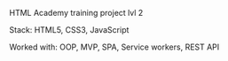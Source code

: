 HTML Academy training project lvl 2

Stack: HTML5, CSS3, JavaScript

Worked with: OOP, MVP, SPA, Service workers, REST API

